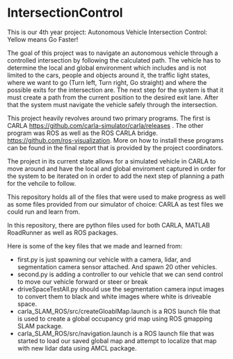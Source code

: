 # IntersectionControl

This is our 4th year project: Autonomous Vehicle Intersection Control: Yellow means Go Faster!

The goal of this project was to navigate an autonomous vehicle through a controlled intersection by following the calculated path. The vehicle has to determine the local and global environment which includes and is not limited to the cars, people and objects around it, the traffic light states, where we want to go (Turn left, Turn right, Go straight) and where the possible exits for the intersection are. The next step for the system is that it must create a path from the current position to the desired exit lane. After that the system must navigate the vehicle safely through the intersection.

This project heavily revolves around two primary programs. The first is CARLA https://github.com/carla-simulator/carla/releases . The other program was ROS as well as the ROS CARLA bridge. https://github.com/ros-visualization. More on how to install these programs can be found in the final report that is provided by the project coordinators. 

The project in its current state allows for a simulated vehicle in CARLA to move around and have the local and global enviroment captured in order for the system to be iterated on in order to add the next step of planning a path for the vehcile to follow. 

This repository holds all of the files that were used to make progress as well as some files provided from our simulator of choice: CARLA as test files we could run and learn from.

In this repository, there are python files used for both CARLA, MATLAB RoadRunner as well as ROS packages. 

Here is some of the key files that we made and learned from:
- first.py is just spawning our vehicle with a camera, lidar, and segmentation camera sensor attached. And spawn 20 other vehicles.
- second.py is adding a controller to our vehicle that we can send control to move our vehicle forward or steer or break
- driveSpaceTestAll.py should use the segmentation camera input images to convert them to black and white images where white is driveable space.
- carla_SLAM_ROS/src/createGloablMap.launch is a ROS launch file that is used to create a global occupancy grid map using ROS gmapping SLAM package.
- carla_SLAM_ROS/src/navigation.launch is a ROS launch file that was started to load our saved global map and attempt to localize that map with new lidar data using AMCL package.
